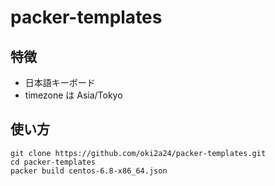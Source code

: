 # packer-templates
## 特徴
- 日本語キーボード
- timezone は Asia/Tokyo

## 使い方
```
git clone https://github.com/oki2a24/packer-templates.git
cd packer-templates
packer build centos-6.8-x86_64.json
```

